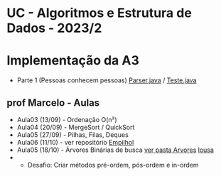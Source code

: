 # UC - Algoritmos e Estrutura de Dados - 2023/2

# Implementação da A3

* Parte 1 (Pessoas conhecem pessoas) [Parser.java](/Parser/Parser.java) / [Teste.java](/Parser/Teste.java)

## prof Marcelo - Aulas

* Aula03 (13/09) - Ordenação O(n²) 
* Aula04 (20/09) - MergeSort / QuickSort
* Aula05 (27/09) - Pilhas, Filas, Deques
* Aula06 (11/10) - ver repositório [Empilhol](https://github.com/mmamorim/Empilhol)
* Aula05 (18/10) - Árvores Binárias de busca [ver pasta Arvores](/Arvores) [lousa](/Arvores/desenho.pdf)
* * Desafio: Criar métodos pré-ordem, pós-ordem e in-ordem

